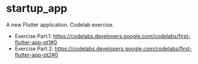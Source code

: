 # startup_app

A new Flutter application. Codelab exercise.

- Exercise Part.1: https://codelabs.developers.google.com/codelabs/first-flutter-app-pt1#0
- Exercise Part.2: https://codelabs.developers.google.com/codelabs/first-flutter-app-pt2#0
